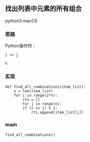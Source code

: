 ## 找出列表中元素的所有组合

python3
macOS

### 思路
Python操作符：

	i << j 
	
	%
### 实现
```
def find_all_combinations(item_list):
	n = len(item_list)
	for i in range(2*n):
		rts = []
		for j in range(n):
		if (i << j) % 2:
			rts.append(item_list[j])
```
### main
```
find_all_combinations()
```
